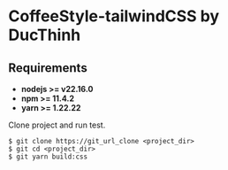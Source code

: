# CoffeeStyle-tailwindCSS by DucThinh

## Requirements

* **nodejs >= v22.16.0**
* **npm >= 11.4.2**
* **yarn >= 1.22.22**

Clone project and run test.

```
$ git clone https://git_url_clone <project_dir>
$ git cd <project_dir>
$ git yarn build:css
```